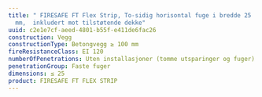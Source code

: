 ```yaml
---
title: " FIRESAFE FT Flex Strip, To-sidig horisontal fuge i bredde 25
  mm,  inkludert mot tilstøtende dekke"
uuid: c2e1e7cf-aeed-4801-b55f-e411de6fac26
construction: Vegg
constructionType: Betongvegg ≥ 100 mm
fireResistanceClass: EI 120
numberOfPenetrations: Uten installasjoner (tomme utsparinger og fuger)
penetrationGroup: Faste fuger
dimensions: ≤ 25
product: FIRESAFE FT FLEX STRIP
---
```


